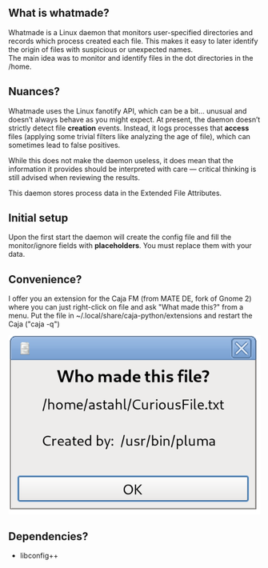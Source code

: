 ## What is whatmade?

Whatmade is a Linux daemon that monitors user-specified directories and records 
which process created each file. This makes it easy to later identify the origin 
of files with suspicious or unexpected names.    
The main idea was to monitor and identify files in the dot directories in the /home.

## Nuances?

Whatmade uses the Linux fanotify API, which can be a bit… unusual and doesn’t 
always behave as you might expect. At present, the daemon doesn’t strictly 
detect file **creation** events. Instead, it logs processes that **access** 
files (applying some trivial filters like analyzing the age of file), which can 
sometimes lead to false positives.

While this does not make the daemon useless, it does mean that the information 
it provides should be interpreted with care — critical thinking is still 
advised when reviewing the results.

This daemon stores process data in the Extended File Attributes.

## Initial setup

Upon the first start the daemon will create the config file and fill the monitor/ignore
fields with **placeholders**. You must replace them with your data. 

## Convenience?

I offer you an extension for the Caja FM (from MATE DE, fork of Gnome 2) where you
can just right-click on file and ask "What made this?" from a menu.
Put the file in ~/.local/share/caja-python/extensions and restart the Caja ("caja -q")

![screenshot](./FM_Extensions/MATE-CAJA/whatmade_win.png)

## Dependencies?

 - libconfig++
